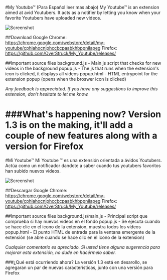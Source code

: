 #My Youtube™ (Para Español leer mas abajo)
My Youtube™ is an extension aimed at avid Youtubers. It acts as a notifier by letting you know when your favorite 
Youtubers have uploaded new videos.

![Screenshot](http://i.imgur.com/AomsYlR.png)

##Download
Google Chrome: https://chrome.google.com/webstore/detail/my-youtube/cphiahocnjphccbcpaabkhbppnilapeg
Firefox: https://github.com/OverStruck/My_Youtube/releases/
 
##Important source files
background.js - Main js script that checks for new videos in the background
popup.js - The js that runs when the extension's icon is clicked, it displays all videos
popup.html - HTML entrypoint for the extension popup (opens when the broswer icon is clicked)

*Any feedback is appreciated. If you have any suggestions to improve this extension, don't hesitate to let me know.*

###What's happening now?
Version 1.3 is on the making, it'll add a couple of new features along with a version for Firefox
=====================
#Mi Youtube™
Mi Youtube ™ es ​​una extensión orientada a ávidos Youtubers. Actúa como un notificador dandote a saber cuando tus youtubers favoritos han subido nuevos videos.

![Screenshot](http://i.imgur.com/AomsYlR.png)

##Descargar
Google Chrome: https://chrome.google.com/webstore/detail/my-youtube/cphiahocnjphccbcpaabkhbppnilapeg
Firefox: https://github.com/OverStruck/My_Youtube/releases/
 
##Important source files
background.js/main.js - Principal script que comprueba si hay nuevos vídeos en el fondo
popup.js - Se ejecuta cuando se hace clic en el icono de la extension, muestra todos los vídeos
popup.html - El punto HTML de entrada para la ventana emergente de la extensión (se abre cuando se hace clic en el icono de la extension)

*Cualquier comentario es apreciado. Si usted tiene alguna sugerencia para mejorar esta extensión, no dude en hacérmelo saber.*

###¿Qué está ocurriendo ahora?
La versión 1.3 está en desarollo, se agregaran un par de nuevas características, junto con una versión para Firefox

